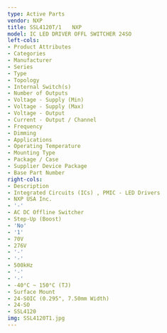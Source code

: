 ```yaml
---
type: Active Parts
vendor: NXP
title: SSL4120T/1　　NXP
model: IC LED DRIVER OFFL SWITCHER 24SO
left-cols:
- Product Attributes
- Categories
- Manufacturer
- Series
- Type
- Topology
- Internal Switch(s)
- Number of Outputs
- Voltage - Supply (Min)
- Voltage - Supply (Max)
- Voltage - Output
- Current - Output / Channel
- Frequency
- Dimming
- Applications
- Operating Temperature
- Mounting Type
- Package / Case
- Supplier Device Package
- Base Part Number
right-cols:
- Description
- Integrated Circuits (ICs) , PMIC - LED Drivers
- NXP USA Inc.
- '-'
- AC DC Offline Switcher
- Step-Up (Boost)
- 'No'
- '1'
- 70V
- 276V
- '-'
- '-'
- 500kHz
- '-'
- '-'
- -40°C ~ 150°C (TJ)
- Surface Mount
- 24-SOIC (0.295", 7.50mm Width)
- 24-SO
- SSL4120
img: SSL4120T1.jpg
---
```

